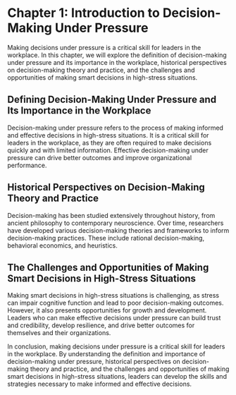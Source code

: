 Chapter 1: Introduction to Decision-Making Under Pressure
=========================================================

Making decisions under pressure is a critical skill for leaders in the workplace. In this chapter, we will explore the definition of decision-making under pressure and its importance in the workplace, historical perspectives on decision-making theory and practice, and the challenges and opportunities of making smart decisions in high-stress situations.

Defining Decision-Making Under Pressure and Its Importance in the Workplace
---------------------------------------------------------------------------

Decision-making under pressure refers to the process of making informed and effective decisions in high-stress situations. It is a critical skill for leaders in the workplace, as they are often required to make decisions quickly and with limited information. Effective decision-making under pressure can drive better outcomes and improve organizational performance.

Historical Perspectives on Decision-Making Theory and Practice
--------------------------------------------------------------

Decision-making has been studied extensively throughout history, from ancient philosophy to contemporary neuroscience. Over time, researchers have developed various decision-making theories and frameworks to inform decision-making practices. These include rational decision-making, behavioral economics, and heuristics.

The Challenges and Opportunities of Making Smart Decisions in High-Stress Situations
------------------------------------------------------------------------------------

Making smart decisions in high-stress situations is challenging, as stress can impair cognitive function and lead to poor decision-making outcomes. However, it also presents opportunities for growth and development. Leaders who can make effective decisions under pressure can build trust and credibility, develop resilience, and drive better outcomes for themselves and their organizations.

In conclusion, making decisions under pressure is a critical skill for leaders in the workplace. By understanding the definition and importance of decision-making under pressure, historical perspectives on decision-making theory and practice, and the challenges and opportunities of making smart decisions in high-stress situations, leaders can develop the skills and strategies necessary to make informed and effective decisions.
